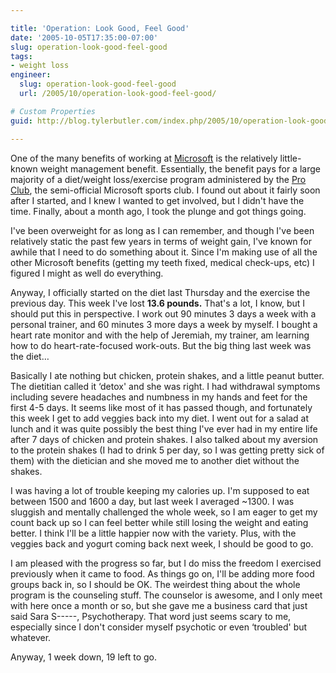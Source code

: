 ```yaml
---

title: 'Operation: Look Good, Feel Good'
date: '2005-10-05T17:35:00-07:00'
slug: operation-look-good-feel-good
tags:
- weight loss
engineer:
  slug: operation-look-good-feel-good
  url: /2005/10/operation-look-good-feel-good/

# Custom Properties
guid: http://blog.tylerbutler.com/index.php/2005/10/operation-look-good-feel-good/

---
```


One of the many benefits of working at [Microsoft][1] is the relatively
little-known weight management benefit. Essentially, the benefit pays for a
large majority of a diet/weight loss/exercise program administered by the [Pro
Club][2], the semi-official Microsoft sports club. I found out about it fairly
soon after I started, and I knew I wanted to get involved, but I didn't have
the time. Finally, about a month ago, I took the plunge and got things going.

  
I've been overweight for as long as I can remember, and though I've been
relatively static the past few years in terms of weight gain, I've known for
awhile that I need to do something about it. Since I'm making use of all the
other Microsoft benefits (getting my teeth fixed, medical check-ups, etc) I
figured I might as well do everything.

  
Anyway, I officially started on the diet last Thursday and the exercise the
previous day. This week I've lost **13.6 pounds.** That's a lot, I know, but I
should put this in perspective. I work out 90 minutes 3 days a week with a
personal trainer, and 60 minutes 3 more days a week by myself. I bought a
heart rate monitor and with the help of Jeremiah, my trainer, am learning how
to do heart-rate-focused work-outs. But the big thing last week was the diet…

  
Basically I ate nothing but chicken, protein shakes, and a little peanut
butter. The dietitian called it ‘detox' and she was right. I had withdrawal
symptoms including severe headaches and numbness in my hands and feet for the
first 4-5 days. It seems like most of it has passed though, and fortunately
this week I get to add veggies back into my diet. I went out for a salad at
lunch and it was quite possibly the best thing I've ever had in my entire life
after 7 days of chicken and protein shakes. I also talked about my aversion to
the protein shakes (I had to drink 5 per day, so I was getting pretty sick of
them) with the dietician and she moved me to another diet without the shakes.

  
I was having a lot of trouble keeping my calories up. I'm supposed to eat
between 1500 and 1600 a day, but last week I averaged ~1300. I was sluggish
and mentally challenged the whole week, so I am eager to get my count back up
so I can feel better while still losing the weight and eating better. I think
I'll be a little happier now with the variety. Plus, with the veggies back and
yogurt coming back next week, I should be good to go.

  
I am pleased with the progress so far, but I do miss the freedom I exercised
previously when it came to food. As things go on, I'll be adding more food
groups back in, so I should be OK. The weirdest thing about the whole program
is the counseling stuff. The counselor is awesome, and I only meet with here
once a month or so, but she gave me a business card that just said Sara
S-----, Psychotherapy. That word just seems scary to me, especially since I
don't consider myself psychotic or even ‘troubled' but whatever.

  
Anyway, 1 week down, 19 left to go.

   [1]: http://www.microsoft.com
   [2]: http://www.proclub.com/

